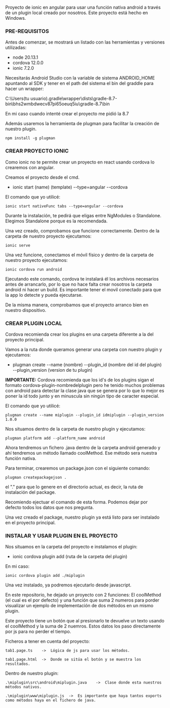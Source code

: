 Proyecto de ionic en angular para usar una función nativa android a través de un plugin local creado por nosotros. 
Este proyecto está hecho en Windows.



### PRE-REQUISITOS

Antes de comenzar, se mostrará un listado con las herramientas y versiones utilizadas:

- node 20.13.1
- cordova 12.0.0
- ionic 7.2.0


Necesitarás Android Studio con la variable de sistema ANDROID_HOME apuntando al SDK y tener en el path del sistema el bin del graddle para hacer un wrapper:

C:\Users\(tu usuario)\.gradle\wrapper\dists\gradle-8.7-bin\bhs2wmbdwecv87pi65oeuq5iu\gradle-8.7\bin

En mi caso cuando intenté crear el proyecto me pidió la 8.7

Además usaremos la herramienta de plugman para facilitar la creación de nuestro plugin.

```
npm install -g plugman
```





### CREAR PROYECTO IONIC

Como ionic no te permite crear un proyecto en react usando cordova lo crearemos con angular.

Creamos el proyecto desde el cmd.

 -	ionic start (name) (template) --type=angular --cordova


El comando que yo utilicé:

```
ionic start nativeFunc tabs --type=angular --cordova
```

Durante la instalación, te pedirá que eligas entre NgModules o Standalone. Elegimos Standalone porque es la recomendada.

Una vez creado, comprobamos que funcione correctamente. Dentro de la carpeta de nuestro proyecto ejecutamos:

```
ionic serve
```

Una vez funcione, conectamos el móvil físico y dentro de la carpeta de nuestro proyecto ejecutamos:

```
ionic cordova run android
```

Ejecutando este comando, cordova te instalará él los archivos necesarios antes de arrancarlo, por lo que no hace falta crear nosotros la carpeta android ni hacer un build.
Es importante tener el movil conectado para que la app lo detecte y pueda ejecutarse. 

De la misma manera, comprobamos que el proyecto arranco bien en nuestro dispositivo.





### CREAR PLUGIN LOCAL

Cordova recomienda crear los plugins en una carpeta diferente a la del proyecto principal.

Vamos a la ruta donde queramos generar una carpeta con nuestro plugin y ejecutamos:


 -	plugman create --name (nombre) --plugin_id (nombre del id del plugin) --plugin_version (version de tu plugin)


**IMPORTANTE:** Cordova recomienda que los id's de los plugins sigan el formato cordova-plugin-nombredelplugin pero he tenido muchos problemas con android para detectar la clase java que se genera por lo que lo mejor es poner la id todo junto y en minuscula sin ningún tipo de caracter especial.

El comando que yo utilicé:

```
plugman create --name miplugin --plugin_id idmiplugin --plugin_version 1.0.0
```

Nos situamos dentro de la carpeta de nuestro plugin y ejecutamos:

```
plugman platform add --platform_name android
```

Ahora tendremos un fichero .java dentro de la carpeta android generado y ahí tendremos un método llamado coolMethod. Ese método sera nuestra función nativa.

Para terminar, crearemos un package.json con el siguiente comando:

```
plugman createpackagejson .
```

el "." para que lo genere en el directorio actual, es decir, la ruta de instalación del package.

Recomiendo ejectuar el comando de esta forma. Podemos dejar por defecto todos los datos que nos pregunta.

Una vez creado el package, nuestro plugin ya está listo para ser instalado en el proyecto principal.


### INSTALAR Y USAR PLUGIN EN EL PROYECTO

Nos situamos en la carpeta del proyecto e instalamos el plugin:

 -	ionic cordova plugin add (ruta de la carpeta del plugin)

En mi caso:

```
ionic cordova plugin add ./miplugin
```

Una vez instalado, ya podremos ejecutarlo desde javascript.

En este repositorio, he dejado un proyecto con 2 funciones: El coolMethod (el cual es el por defecto) y una función que suma 2 numeros para porder visualizar un ejemplo de implementación de dos métodos en un mismo plugin.

Este proyecto tiene un botón que al presionarlo te devuelve un texto usando el coolMethod y la suma de 2 nuemros. Estos datos los paso directamente por js para no perder el tiempo.



Ficheros a tener en cuenta del proyecto:

	tab1.page.ts	->	Lógica de js para usar los métodos.

	tab1.page.html	->	Donde se sitúa el botón y se muestra los resultados.

Dentro de nuestro plugin:

	.\miplugin\src\android\miplugin.java	->	Clase donde esta nuestros métodos nativos.

	.\miplugin\www\miplugin.js	->	Es importante que haya tantos exports como métodos haya en el fichero de java. 
